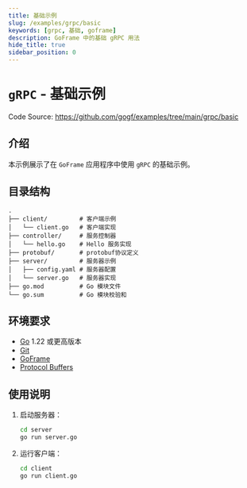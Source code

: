 ```yaml
---
title: 基础示例
slug: /examples/grpc/basic
keywords: [grpc, 基础, goframe]
description: GoFrame 中的基础 gRPC 用法
hide_title: true
sidebar_position: 0
---
```


# `gRPC` - 基础示例

Code Source: https://github.com/gogf/examples/tree/main/grpc/basic


## 介绍

本示例展示了在 `GoFrame` 应用程序中使用 `gRPC` 的基础示例。



## 目录结构

```text
.
├── client/         # 客户端示例
│   └── client.go   # 客户端实现
├── controller/     # 服务控制器
│   └── hello.go    # Hello 服务实现
├── protobuf/       # protobuf协议定义
├── server/         # 服务器示例
│   ├── config.yaml # 服务器配置
│   └── server.go   # 服务器实现
├── go.mod          # Go 模块文件
└── go.sum          # Go 模块校验和
```

## 环境要求

- [Go](https://golang.org/dl/) 1.22 或更高版本
- [Git](https://git-scm.com/downloads)
- [GoFrame](https://goframe.org)
- [Protocol Buffers](https://developers.google.com/protocol-buffers)

## 使用说明

1. 启动服务器：
   ```bash
   cd server
   go run server.go
   ```

2. 运行客户端：
   ```bash
   cd client
   go run client.go
   ```
